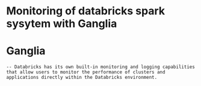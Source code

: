 # Monitoring of databricks spark sysytem with Ganglia

# Ganglia 
    -- Databricks has its own built-in monitoring and logging capabilities that allow users to monitor the performance of clusters and applications directly within the Databricks environment.

